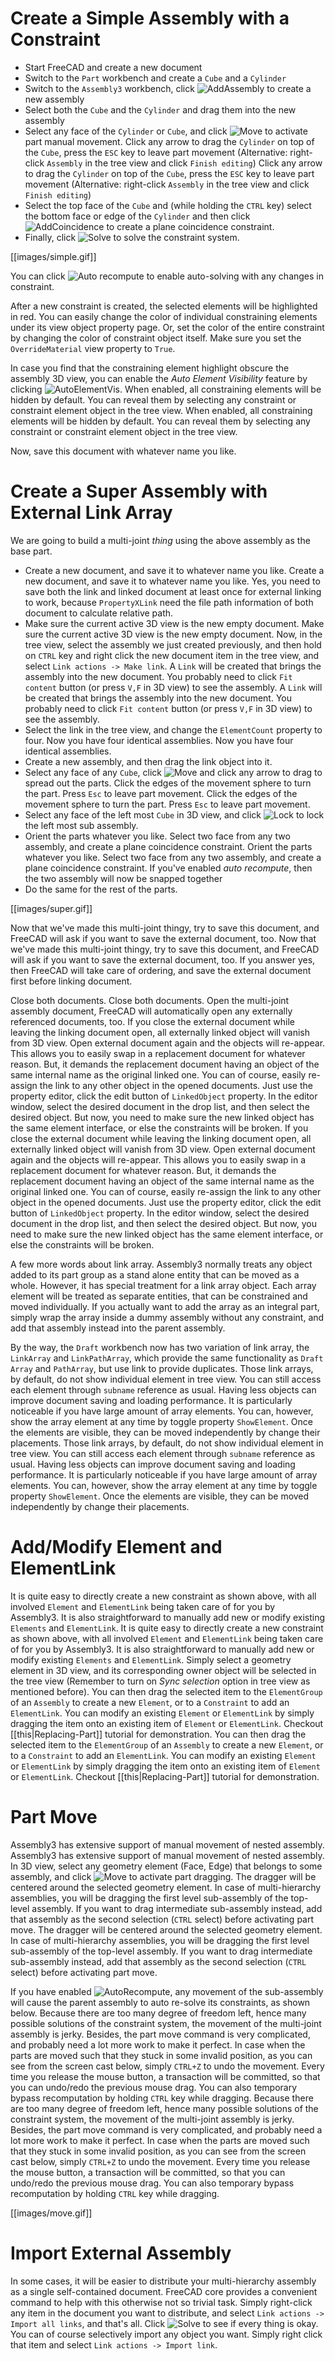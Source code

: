 # Create a Simple Assembly with a Constraint

* Start FreeCAD and create a new document
* Switch to the `Part` workbench and create a `Cube` and a `Cylinder`
* Switch to the `Assembly3` workbench, click ![AddAssembly](../raw/master/freecad/asm3/Gui/Resources/icons/Assembly_New_Assembly.svg?sanitize=true) to create a new assembly
* Select both the `Cube` and the `Cylinder` and drag them into the new assembly
* Select any face of the `Cylinder` or `Cube`, and click ![Move](../raw/master/freecad/asm3/Gui/Resources/icons/Assembly_Move.svg?sanitize=true) to activate part manual movement. Click any arrow to drag the `Cylinder` on top of the `Cube`, press the `ESC` key to leave part movement (Alternative: right-click `Assembly` in the tree view and click `Finish editing`) Click any arrow to drag the `Cylinder` on top of the `Cube`, press the `ESC` key to leave part movement (Alternative: right-click `Assembly` in the tree view and click `Finish editing`)
* Select the top face of the `Cube` and (while holding the `CTRL` key) select the bottom face or edge of the `Cylinder` and then click ![AddCoincidence](../raw/master/freecad/asm3/Gui/Resources/icons/constraints/Assembly_ConstraintCoincidence.svg?sanitize=true) to create a plane coincidence constraint.
* Finally, click ![Solve](../raw/master/freecad/asm3/Gui/Resources/icons/AssemblyWorkbench.svg?sanitize=true) to solve the constraint system.

[[images/simple.gif]]

You can click ![Auto recompute](../raw/master/freecad/asm3/Gui/Resources/icons/Assembly_AutoRecompute.svg?sanitize=true) to enable auto-solving with any changes in constraint.

After a new constraint is created, the selected elements will be highlighted in red. You can easily change the color of individual constraining elements under its view object property page. Or, set the color of the entire constraint by changing the color of constraint object itself. Make sure you set the `OverrideMaterial` view property to `True`.

In case you find that the constraining element highlight obscure the assembly 3D view, you can enable the _Auto Element Visibility_ feature by clicking ![AutoElementVis](../raw/master/freecad/asm3/Gui/Resources/icons/Assembly_AutoElementVis.svg?sanitize=true). When enabled, all constraining elements will be hidden by default. You can reveal them by selecting any constraint or constraint element object in the tree view. When enabled, all constraining elements will be hidden by default. You can reveal them by selecting any constraint or constraint element object in the tree view.

Now, save this document with whatever name you like.

# Create a Super Assembly with External Link Array

We are going to build a multi-joint _thing_ using the above assembly as the base part.

* Create a new document, and save it to whatever name you like. Create a new document, and save it to whatever name you like. Yes, you need to save both the link and linked document at least once for external linking to work, because `PropertyXLink` need the file path information of both document to calculate relative path.
* Make sure the current active 3D view is the new empty document. Make sure the current active 3D view is the new empty document. Now, in the tree view, select the assembly we just created previously, and then hold on `CTRL` key and right click the new document item in the tree view, and select `Link actions -> Make link`. A `Link` will be created that brings the assembly into the new document. You probably need to click `Fit content` button (or press `V,F` in 3D view) to see the assembly. A `Link` will be created that brings the assembly into the new document. You probably need to click `Fit content` button (or press `V,F` in 3D view) to see the assembly.
* Select the link in the tree view, and change the `ElementCount` property to four. Now you have four identical assemblies. Now you have four identical assemblies.
* Create a new assembly, and then drag the link object into it.
* Select any face of any `Cube`, click ![Move](../raw/master/freecad/asm3/Gui/Resources/icons/Assembly_Move.svg?sanitize=true) and click any arrow to drag to spread out the parts. Click the edges of the movement sphere to turn the part. Press `Esc` to leave part movement. Click the edges of the movement sphere to turn the part. Press `Esc` to leave part movement.
* Select any face of the left most `Cube` in 3D view, and click ![Lock](../raw/master/freecad/asm3/Gui/Resources/icons/constraints/Assembly_ConstraintLock.svg?sanitize=true) to lock the left most sub assembly.
* Orient the parts whatever you like. Select two face from any two assembly, and create a plane coincidence constraint. Orient the parts whatever you like. Select two face from any two assembly, and create a plane coincidence constraint. If you've enabled _auto recompute_, then the two assembly will now be snapped together
* Do the same for the rest of the parts.

[[images/super.gif]]

Now that we've made this multi-joint thingy, try to save this document, and FreeCAD will ask if you want to save the external document, too. Now that we've made this multi-joint thingy, try to save this document, and FreeCAD will ask if you want to save the external document, too. If you answer yes, then FreeCAD will take care of ordering, and save the external document first before linking document.

Close both documents. Close both documents. Open the multi-joint assembly document, FreeCAD will automatically open any externally referenced documents, too. If you close the external document while leaving the linking document open, all externally linked object will vanish from 3D view. Open external document again and the objects will re-appear. This allows you to easily swap in a replacement document for whatever reason. But, it demands the replacement document having an object of the same internal name as the original linked one. You can of course, easily re-assign the link to any other object in the opened documents. Just use the property editor, click the edit button of `LinkedObject` property. In the editor window, select the desired document in the drop list, and then select the desired object. But now, you need to make sure the new linked object has the same element interface, or else the constraints will be broken. If you close the external document while leaving the linking document open, all externally linked object will vanish from 3D view. Open external document again and the objects will re-appear. This allows you to easily swap in a replacement document for whatever reason. But, it demands the replacement document having an object of the same internal name as the original linked one. You can of course, easily re-assign the link to any other object in the opened documents. Just use the property editor, click the edit button of `LinkedObject` property. In the editor window, select the desired document in the drop list, and then select the desired object. But now, you need to make sure the new linked object has the same element interface, or else the constraints will be broken.

A few more words about link array. Assembly3 normally treats any object added to its part group as a stand alone entity that can be moved as a whole. However, it has special treatment for a link array object. Each array element will be treated as separate entities, that can be constrained and moved individually. If you actually want to add the array as an integral part, simply wrap the array inside a dummy assembly without any constraint, and add that assembly instead into the parent assembly.

By the way, the `Draft` workbench now has two variation of link array, the `LinkArray` and `LinkPathArray`, which provide the same functionality as `Draft` `Array` and `PathArray`, but use link to provide duplicates. Those link arrays, by default, do not show individual element in tree view. You can still access each element through `subname` reference as usual. Having less objects can improve document saving and loading performance. It is particularly noticeable if you have large amount of array elements. You can, however, show the array element at any time by toggle property `ShowElement`. Once the elements are visible, they can be moved independently by change their placements. Those link arrays, by default, do not show individual element in tree view. You can still access each element through `subname` reference as usual. Having less objects can improve document saving and loading performance. It is particularly noticeable if you have large amount of array elements. You can, however, show the array element at any time by toggle property `ShowElement`. Once the elements are visible, they can be moved independently by change their placements.

# Add/Modify Element and ElementLink

It is quite easy to directly create a new constraint as shown above, with all involved `Element` and `ElementLink` being taken care of for you by Assembly3. It is also straightforward to manually add new or modify existing `Elements` and `ElementLink`. It is quite easy to directly create a new constraint as shown above, with all involved `Element` and `ElementLink` being taken care of for you by Assembly3. It is also straightforward to manually add new or modify existing `Elements` and `ElementLink`. Simply select a geometry element in 3D view, and its corresponding owner object will be selected in the tree view (Remember to turn on _Sync selection_ option in tree view as mentioned before). You can then drag the selected item to the `ElementGroup` of an `Assembly` to create a new `Element`, or to a `Constraint` to add an `ElementLink`. You can modify an existing `Element` or `ElementLink` by simply dragging the item onto an existing item of `Element` or `ElementLink`. Checkout [[this|Replacing-Part]] tutorial for demonstration. You can then drag the selected item to the `ElementGroup` of an `Assembly` to create a new `Element`, or to a `Constraint` to add an `ElementLink`. You can modify an existing `Element` or `ElementLink` by simply dragging the item onto an existing item of `Element` or `ElementLink`. Checkout [[this|Replacing-Part]] tutorial for demonstration.

# Part Move

Assembly3 has extensive support of manual movement of nested assembly. Assembly3 has extensive support of manual movement of nested assembly. In 3D view, select any geometry element (Face, Edge) that belongs to some assembly, and click ![Move](../raw/master/freecad/asm3/Gui/Resources/icons/Assembly_Move.svg?sanitize=true) to activate part dragging. The dragger will be centered around the selected geometry element. In case of multi-hierarchy assemblies, you will be dragging the first level sub-assembly of the top-level assembly. If you want to drag intermediate sub-assembly instead, add that assembly as the second selection (`CTRL` select) before activating part move. The dragger will be centered around the selected geometry element. In case of multi-hierarchy assemblies, you will be dragging the first level sub-assembly of the top-level assembly. If you want to drag intermediate sub-assembly instead, add that assembly as the second selection (`CTRL` select) before activating part move.

If you have enabled ![AutoRecompute](../raw/master/freecad/asm3/Gui/Resources/icons/Assembly_AutoRecompute.svg?sanitize=true), any movement of the sub-assembly will cause the parent assembly to auto re-solve its constraints, as shown below. Because there are too many degree of freedom left, hence many possible solutions of the constraint system, the movement of the multi-joint assembly is jerky. Besides, the part move command is very complicated, and probably need a lot more work to make it perfect. In case when the parts are moved such that they stuck in some invalid position, as you can see from the screen cast below, simply `CTRL+Z` to undo the movement. Every time you release the mouse button, a transaction will be committed, so that you can undo/redo the previous mouse drag. You can also temporary bypass recomputation by holding `CTRL` key while dragging. Because there are too many degree of freedom left, hence many possible solutions of the constraint system, the movement of the multi-joint assembly is jerky. Besides, the part move command is very complicated, and probably need a lot more work to make it perfect. In case when the parts are moved such that they stuck in some invalid position, as you can see from the screen cast below, simply `CTRL+Z` to undo the movement. Every time you release the mouse button, a transaction will be committed, so that you can undo/redo the previous mouse drag. You can also temporary bypass recomputation by holding `CTRL` key while dragging.


[[images/move.gif]]

# Import External Assembly

In some cases, it will be easier to distribute your multi-hierarchy assembly as a single self-contained document. FreeCAD core provides a convenient command to help with this otherwise not so trivial task. Simply right-click any item in the document you want to distribute, and select `Link actions -> Import all
links`, and that's all. Click ![Solve](../raw/master/freecad/asm3/Gui/Resources/icons/AssemblyWorkbench.svg?sanitize=true) to see if every thing is okay. You can of course selectively import any object you want. Simply right click that item and select `Link actions -> Import
link`.

